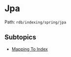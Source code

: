 # Jpa

Path: `rdb/indexing/spring/jpa`

## Subtopics
- [Mapping To Index](./mapping_to_index/README.md)
